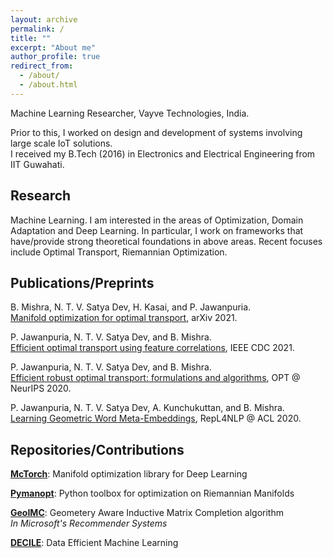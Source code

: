 ```yaml
---
layout: archive
permalink: /
title: ""
excerpt: "About me"
author_profile: true
redirect_from: 
  - /about/
  - /about.html
---
```


Machine Learning Researcher, Vayve Technologies, India.  

Prior to this, I worked on design and development of systems involving large scale IoT solutions.  
I received my B.Tech (2016) in Electronics and Electrical Engineering from IIT Guwahati.

## Research

Machine Learning. I am interested in the areas of Optimization, Domain Adaptation and Deep Learning. In particular, I work on 
frameworks that have/provide strong theoretical foundations in above areas. Recent focuses include Optimal Transport, 
Riemannian Optimization.


## Publications/Preprints

B. Mishra, N. T. V. Satya Dev, H. Kasai, and P. Jawanpuria.  
[Manifold optimization for optimal transport](https://arxiv.org/pdf/2103.00902.pdf), arXiv 2021.

P. Jawanpuria, N. T. V. Satya Dev, and B. Mishra.  
[Efficient optimal transport using feature correlations](https://arxiv.org/pdf/2010.11852.pdf), IEEE CDC 2021.

P. Jawanpuria, N. T. V. Satya Dev, and B. Mishra.  
[Efficient robust optimal transport: formulations and algorithms](https://opt-ml.org/index.html), OPT @ NeurIPS 2020.

P. Jawanpuria, N. T. V. Satya Dev, A. Kunchukuttan, and B. Mishra.  
[Learning Geometric Word Meta-Embeddings](https://www.aclweb.org/anthology/2020.repl4nlp-1.6/), RepL4NLP @ ACL 2020.

## Repositories/Contributions

**[McTorch](https://github.com/mctorch/mctorch)**: Manifold optimization library for Deep Learning  

**[Pymanopt](https://github.com/pymanopt/pymanopt)**: Python toolbox for optimization on Riemannian Manifolds  

**[GeoIMC](https://github.com/microsoft/recommenders)**: Geometery Aware Inductive Matrix Completion algorithm  
*In Microsoft's Recommender Systems*  

**[DECILE](https://github.com/decile-team)**: Data Efficient Machine Learning  
